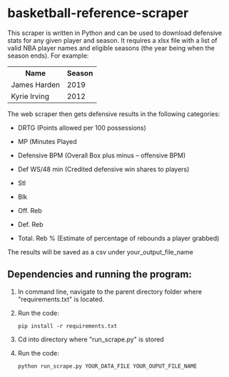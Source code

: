 # basketball-reference-scraper

This scraper is written in Python and can be used to download defensive stats for any given player and season. It requires a xlsx file with a list of valid NBA player names and eligible seasons (the year being when the season ends). For example:

  <table>
  <tr>
    <th>Name</th>
    <th>Season</th>
  </tr>
  <tr>
    <td>James Harden</td>
    <td>2019</td> </tr>
  <tr>
    <td>Kyrie Irving</td>
    <td>2012</td> </tr></table>
 
 The web scraper then gets defensive results in the following categories:
 
 * DRTG (Points allowed per 100 possessions)
   
 * MP (Minutes Played
   
  * Defensive BPM (Overall Box plus minus – offensive BPM)
   
   * Def WS/48 min (Credited defensive win shares to players)
   
  * Stl
      
 * Blk
   
* Off. Reb
  
 * Def. Reb
  
 * Total. Reb % (Estimate of percentage of rebounds a player grabbed) 
 
 The results will be saved as a csv under your_output_file_name

## Dependencies and running the program: 

1. In command line, navigate to the parent directory folder where "requirements.txt" is located.

2. Run the code: 
 
    `pip install -r requirements.txt`
    
3. Cd into directory where "run_scrape.py" is stored

4. Run the code:

    `python run_scrape.py YOUR_DATA_FILE YOUR_OUPUT_FILE_NAME`
